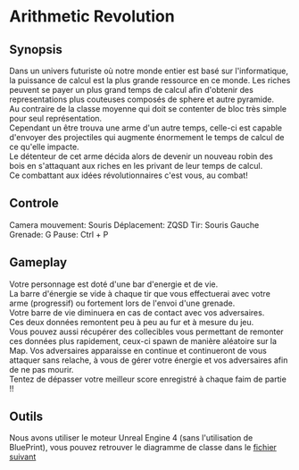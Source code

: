 # Arithmetic Revolution

## Synopsis

Dans un univers futuriste où notre monde entier est basé sur l'informatique, la puissance de calcul est la plus grande ressource en ce monde.
Les riches peuvent se payer un plus grand temps de calcul afin d'obtenir des representations plus couteuses composés de sphere et autre pyramide.  
Au contraire de la classe moyenne qui doit se contenter de bloc très simple pour seul représentation.  
Cependant un être trouva une arme d'un autre temps, celle-ci est capable d'envoyer des projectiles qui augmente énormement le temps de calcul de ce qu'elle impacte.  
Le détenteur de cet arme décida alors de devenir un nouveau robin des bois en s'attaquant aux riches en les privant de leur temps de calcul.  
Ce combattant aux idées révolutionnaires c'est vous, au combat!  

## Controle

Camera mouvement: Souris
Déplacement: ZQSD
Tir: Souris Gauche
Grenade: G
Pause: Ctrl + P

## Gameplay

Votre personnage est doté d'une bar d'energie et de vie.  
La barre d'énergie se vide à chaque tir que vous effectuerai avec votre arme (progressif) ou fortement lors de l'envoi d'une grenade.  
Votre barre de vie diminuera en cas de contact avec vos adversaires.  
Ces deux données remontent peu à peu au fur et à mesure du jeu.  
Vous pouvez aussi récupérer des collecibles vous permettant de remonter ces données plus rapidement, ceux-ci spawn de manière aléatoire sur la Map.
Vos adversaires apparaisse en continue et continueront de vous attaquer sans relache, à vous de gérer votre énergie et vos adversaires afin de ne pas mourir.  
Tentez de dépasser votre meilleur score enregistré à chaque faim de partie !!  

## Outils

Nous avons utiliser le moteur Unreal Engine 4 (sans l'utilisation de BluePrint), vous pouvez retrouver le diagramme de classe dans le [fichier suivant](./Class.mdj)  
